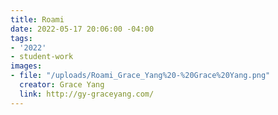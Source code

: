 ```yaml
---
title: Roami
date: 2022-05-17 20:06:00 -04:00
tags:
- '2022'
- student-work
images:
- file: "/uploads/Roami_Grace_Yang%20-%20Grace%20Yang.png"
  creator: Grace Yang
  link: http://gy-graceyang.com/
---
```


